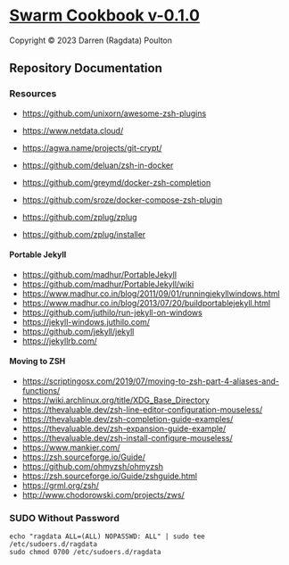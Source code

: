 # [Swarm Cookbook v-0.1.0](https://github.com/ragdata/swarm-cookbook)

Copyright © 2023 Darren (Ragdata) Poulton

## Repository Documentation



### Resources

* https://github.com/unixorn/awesome-zsh-plugins


* https://www.netdata.cloud/


* https://agwa.name/projects/git-crypt/
* https://github.com/deluan/zsh-in-docker
* https://github.com/greymd/docker-zsh-completion
* https://github.com/sroze/docker-compose-zsh-plugin
* https://github.com/zplug/zplug
* https://github.com/zplug/installer


#### Portable Jekyll

* https://github.com/madhur/PortableJekyll
* https://github.com/madhur/PortableJekyll/wiki
* https://www.madhur.co.in/blog/2011/09/01/runningjekyllwindows.html
* https://www.madhur.co.in/blog/2013/07/20/buildportablejekyll.html
* https://github.com/juthilo/run-jekyll-on-windows
* https://jekyll-windows.juthilo.com/
* https://github.com/jekyll/jekyll
* https://jekyllrb.com/


#### Moving to ZSH

* https://scriptingosx.com/2019/07/moving-to-zsh-part-4-aliases-and-functions/
* https://wiki.archlinux.org/title/XDG_Base_Directory
* https://thevaluable.dev/zsh-line-editor-configuration-mouseless/
* https://thevaluable.dev/zsh-completion-guide-examples/
* https://thevaluable.dev/zsh-expansion-guide-example/
* https://thevaluable.dev/zsh-install-configure-mouseless/
* https://www.mankier.com/
* https://zsh.sourceforge.io/Guide/
* https://github.com/ohmyzsh/ohmyzsh
* https://zsh.sourceforge.io/Guide/zshguide.html
* https://grml.org/zsh/
* http://www.chodorowski.com/projects/zws/

### SUDO Without Password

```shell
echo "ragdata ALL=(ALL) NOPASSWD: ALL" | sudo tee /etc/sudoers.d/ragdata
sudo chmod 0700 /etc/sudoers.d/ragdata
```